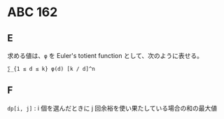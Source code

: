 # ABC 162

## E
求める値は、`φ` を Euler's totient function として、次のように表せる。
```
∑_{1 ≤ d ≤ k} φ(d) [k / d]^n
```

## F
`dp[i, j]` : i 個を選んだときに j 回余裕を使い果たしている場合の和の最大値
